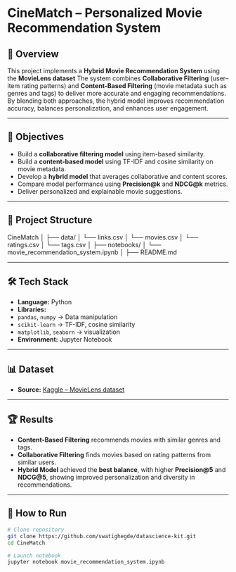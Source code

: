 # CineMatch – Personalized Movie Recommendation System

## 📌 Overview  
This project implements a **Hybrid Movie Recommendation System** using the **MovieLens dataset**
The system combines **Collaborative Filtering** (user–item rating patterns) and **Content-Based Filtering** (movie metadata such as genres and tags) to deliver more accurate and engaging recommendations.  
By blending both approaches, the hybrid model improves recommendation accuracy, balances personalization, and enhances user engagement.  

---

## 🎯 Objectives  
- Build a **collaborative filtering model** using item-based similarity.  
- Build a **content-based model** using TF-IDF and cosine similarity on movie metadata.  
- Develop a **hybrid model** that averages collaborative and content scores.  
- Compare model performance using **Precision@k** and **NDCG@k** metrics.  
- Deliver personalized and explainable movie suggestions.

---

## 📂 Project Structure
CineMatch
│
├── data/
│ └── links.csv
│ └── movies.csv
│ └── ratings.csv
│ └── tags.csv
│
├── notebooks/
│ └── movie_recommendation_system.ipynb
│
├── README.md

---

## 🛠 Tech Stack  
- **Language:** Python  
- **Libraries:**  
- `pandas`, `numpy` → Data manipulation    
- `scikit-learn` →  TF-IDF, cosine similarity  
- `matplotlib`, `seaborn` → visualization  
- **Environment:** Jupyter Notebook

--- 

## 📊 Dataset 
- **Source:** [Kaggle – MovieLens dataset](https://www.kaggle.com/datasets/sriharshabsprasad/movielens-dataset-100k-ratings/data)

---

## 🏆 Results  
- **Content-Based Filtering** recommends movies with similar genres and tags.  
- **Collaborative Filtering** finds movies based on rating patterns from similar users.  
- **Hybrid Model** achieved the **best balance**, with higher **Precision@5** and **NDCG@5**, showing improved personalization and diversity in recommendations.  

---

## 🚀 How to Run  

```bash
# Clone repository
git clone https://github.com/swatighegde/datascience-kit.git
cd CineMatch

# Launch notebook
jupyter notebook movie_recommendation_system.ipynb
